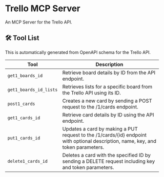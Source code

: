 # Trello MCP Server

An MCP Server for the Trello API.

## 🛠️ Tool List

This is automatically generated from OpenAPI schema for the Trello API.


| Tool | Description |
|------|-------------|
| `get1_boards_id` | Retrieve board details by ID from the API endpoint. |
| `get1_boards_id_lists` | Retrieves lists for a specific board from the Trello API using its ID. |
| `post1_cards` | Creates a new card by sending a POST request to the /1/cards endpoint. |
| `get1_cards_id` | Retrieve card details by ID using the API endpoint. |
| `put1_cards_id` | Updates a card by making a PUT request to the /1/cards/{id} endpoint with optional description, name, key, and token parameters. |
| `delete1_cards_id` | Deletes a card with the specified ID by sending a DELETE request including key and token parameters. |
